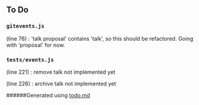 ## To Do
### ``gitevents.js``
(line 76) : 'talk proposal' contains 'talk', so this should be refactored. Going with 'proposal' for now.


### ``tests/events.js``
(line 221) : remove talk not implemented yet

(line 226) : archive talk not implemented yet

######Generated using [todo.md](https://github.com/charlesthomas/todo.md)
